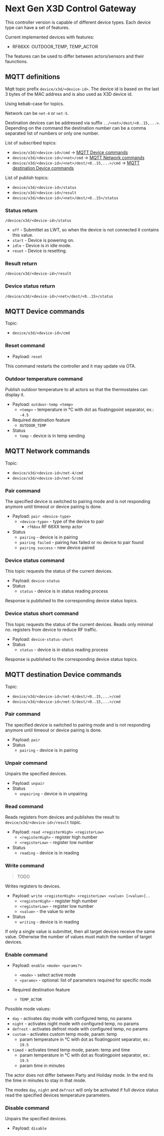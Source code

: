 # Next Gen X3D Control Gateway

This controller version is capable of different device types. Each device type can have a set of features.

Current implemented devices with features:
* RF66XX: OUTDOOR_TEMP, TEMP_ACTOR

The features can be used to differ between actors/sensors and their faunctions.

## MQTT definitions

Mqtt topic prefix `device/x3d/<device-id>`. The device id is based on the last 3 bytes of the MAC address and is also used as X3D device id.

Using kebab-case for topics.

Network can be `net-4` or `net-5`.

Destination devices can be addressed via suffix `../<net>/dest/<0..15,...>`. Depending on the command the destination number can be a comma separated list of numbers or only one number.

List of subscribed topics:

* `device/x3d/<device-id>/cmd` -> [MQTT Device commands](#mqtt-device-commands)
* `device/x3d/<device-id>/<net>/cmd` -> [MQTT Network commands](#mqtt-network-commands)
* `device/x3d/<device-id>/<net>/dest/<0..15,...>/cmd` -> [MQTT destination Device commands](#mqtt-destination-device-commands)

List of publish topics:
* `device/x3d/<device-id>/status`
* `device/x3d/<device-id>/result`
* `device/x3d/<device-id>/<net>/dest/<0..15>/status`

### Status return

`/device/x3d/<device-id>/status`

* `off` - Submittet as LWT, so when the device is not connected it contains this value.
* `start` - Device is powering on.
* `idle` - Device is in idle mode.
* `reset` - Device is resetting.

### Result return

`/device/x3d/<device-id>/result`

### Device status return

`/device/x3d/<device-id>/<net>/dest/<0..15>/status`

## MQTT Device commands

Topic:
* `device/x3d/<device-id>/cmd`

### Reset command

* Payload: `reset`

This command restarts the controller and it may update via OTA.

### Outdoor temperature command

Publish outdoor temperature to all actors so that the thermostates can display it.

* Payload: `outdoor-temp <temp>`
  * `<temp>` - temperature in °C with dot as floatingpoint separator, ex.: `-4.5`
* Required destination feature
  * `OUTDOOR_TEMP`
* Status
  * `temp` - device is in temp sending

## MQTT Network commands

Topic:
* `device/x3d/<device-id>/net-4/cmd`
* `device/x3d/<device-id>/net-5/cmd`

### Pair command

The specified device is switched to pairing mode and is not responding anymore until timeout or device pairing is done.

* Payload: `pair <device-type>`
  * `<device-type>` - type of the device to pair
    * `rf66xx` RF 66XX temp actor
* Status
  * `pairing` - device is in pairing
  * `pairing failed` - pairing has failed or no device to pair found
  * `pairing success` - new device paired

### Device status command

This topic requests the status of the current devices.

* Payload: `device-status`
* Status
  * `status` - device is in status reading process

Response is published to the corresponding device status topics.

### Device status short command

This topic requests the status of the current devices. Reads only minimal no. registers from device to reduce RF traffic.

* Payload: `device-status-short`
* Status
  * `status` - device is in status reading process

Response is published to the corresponding device status topics.

## MQTT destination Device commands

Topic:
* `device/x3d/<device-id>/net-4/dest/<0..15,...>/cmd`
* `device/x3d/<device-id>/net-5/dest/<0..15,...>/cmd`

### Pair command

The specified device is switched to pairing mode and is not responding anymore until timeout or device pairing is done.

* Payload: `pair`
* Status
  * `pairing` - device is in pairing

### Unpair command

Unpairs the specified devices.

* Payload: `unpair`
* Status
  * `unpairing` - device is in unpairing

### Read command

Reads registers from devices and publishes the result to `device/x3d/<device-id>/result` topic.

* Payload: `read <registerHigh> <registerLow>`
  * `<registerHigh>` - register high number
  * `<registerLow>` - register low number
* Status
  * `reading` - device is in reading

### Write command

> TODO

Writes registers to devices.

* Payload: `write <registerHigh> <registerLow> <value> [<value>]..`
  * `<registerHigh>` - register high number
  * `<registerLow>` - register low number
  * `<value>` - the value to write
* Status
  * `writing` - device is in reading

If only a single value is submittet, then all target devices receive the same value. Otherwise the number of values must match the number of target devices.


### Enable command

* Payload: `enable <mode> <params?>`
  * `<mode>` - select active mode
  * `<params>` - optional: list of parameters required for specific mode

* Required destination feature
  * `TEMP_ACTOR`

Possible mode values:

* `day` - activates day mode with configured temp, no params
* `night` - activates night mode with configured temp, no params
* `defrost` - activates defrost mode with configured temp, no params
* `custom` - activates custom temp mode, param: temp
  * param temperature in °C with dot as floatingpoint separator, ex.: `19.5`
* `timed` - activates timed temp mode, param: temp and time
  * param temperature in °C with dot as floatingpoint separator, ex.: `19.5`
  * param time in minutes

The actor does not differ between Party and Holiday mode. In the end its the time in minutes to stay in that mode.

The modes `day`, `night` and `defrost` will only be activated if full device status read the specified devices temperature parameters.

### Disable command

Unpairs the specified devices.

* Payload: `disable`